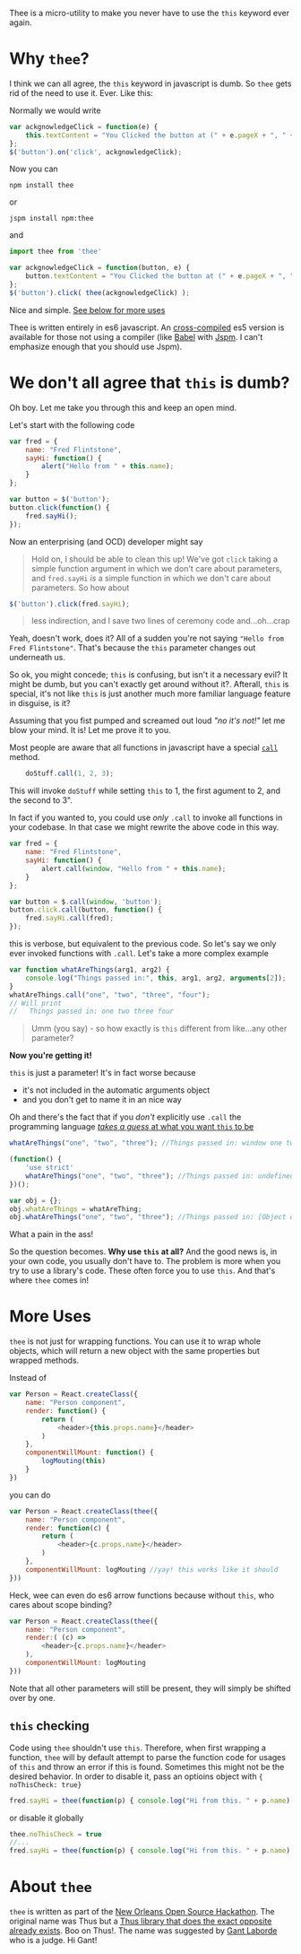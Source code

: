 ﻿Thee is a micro-utility to make you never have to use the `this` keyword ever again.

# Why `thee`?

I think we can all agree, the `this` keyword in javascript is dumb. So `thee` gets rid of the need to use it. Ever. Like this:

Normally we would write

```js
var ackgnowledgeClick = function(e) {
	this.textContent = "You Clicked the button at (" + e.pageX + ", " + e.pageY + ")";
};
$('button').on('click', ackgnowledgeClick);
```

Now you can 

	npm install thee

or

	jspm install npm:thee

and

```js
import thee from 'thee'

var ackgnowledgeClick = function(button, e) {
	button.textContent = "You Clicked the button at (" + e.pageX + ", " + e.pageY + ")";
};
$('button').click( thee(ackgnowledgeClick) );
```

Nice and simple. [See below for more uses](#more-uses)

Thee is written entirely in es6 javascript. An [cross-compiled](thee.es5.js) es5 version is available for those not using a compiler (like [Babel](https://babeljs.io/) with [Jspm](http://jspm.io/). I can't emphasize enough that you should use Jspm).


# We don't all agree that `this` is dumb?

Oh boy. Let me take you through this and keep an open mind.

Let's start with the following code

```js
var fred = {
	name: "Fred Flintstone",
	sayHi: function() {
		alert("Hello from " + this.name);
	}
};

var button = $('button');
button.click(function() {
	fred.sayHi();
});
```

Now an enterprising (and OCD) developer might say

> Hold on, I should be able to clean this up! We've got `click` taking a simple function argument in which we don't care about parameters, and `fred.sayHi` *is* a simple function in which we don't care about parameters. So how about

```js
$('button').click(fred.sayHi);
```

> less indirection, and I save two lines of ceremony code and...oh...crap

Yeah, doesn't work, does it? All of a sudden you're not saying `"Hello from Fred Flintstone"`. That's because the `this` parameter changes out underneath us.

So ok, you might concede; `this` is confusing, but isn't it a necessary evil? It might be dumb, but you can't exactly get around without it?. Afterall, `this` is special, it's not like `this` is just another much more familiar language feature in disguise, is it?

Assuming that you fist pumped and screamed out loud *"no it's not!"* let me blow your mind. It is! Let me prove it to you.

Most people are aware that all functions in javascript have a special [`call`](https://developer.mozilla.org/en-US/docs/Web/JavaScript/Reference/Global_Objects/Function/call) method. 

```js
    doStuff.call(1, 2, 3);
```

This will invoke `doStuff` while setting `this` to 1, the first agument to 2, and the second to 3".

In fact if you wanted to, you could use *only* `.call` to invoke all functions in your codebase. In that case we might rewrite the above code in this way.

```js
var fred = {
	name: "Fred Flintstone",
	sayHi: function() {
		alert.call(window, "Hello from " + this.name);
	}
};

var button = $.call(window, 'button');
button.click.call(button, function() {
	fred.sayHi.call(fred);
});
```

this is verbose, but equivalent to the previous code. So let's say we only ever invoked functions with `.call`. Let's take a more complex example

```js
var function whatAreThings(arg1, arg2) {
	console.log("Things passed in:", this, arg1, arg2, arguments[2]);
}
whatAreThings.call("one", "two", "three", "four");
// Will print
//   Things passed in: one two three four
```

> Umm (you say) - so how exactly is `this` different from like...any other parameter?

**Now you're getting it!**

`this` is just a parameter! It's in fact worse because

* it's not included in the automatic arguments object
* and you don't get to name it in an nice way

Oh and there's the fact that if you *don't* explicitly use `.call` the programming language [*takes a guess* at what you want `this` to be](https://developer.mozilla.org/en-US/docs/Web/JavaScript/Reference/Operators/this)

```js 
whatAreThings("one", "two", "three"); //Things passed in: window one two three

(function() {
	'use strict'
	whatAreThings("one", "two", "three"); //Things passed in: undefined one two three
})();

var obj = {};
obj.whatAreThings = whatAreThing;
obj.whatAreThings("one", "two", "three"); //Things passed in: [Object object] one two three
```

What a pain in the ass!

So the question becomes. **Why use `this` at all?** And the good news is, in your own code, you usually don't have to. The problem is more when you try to use a library's code. These often force you to use `this`. And that's where `thee` comes in!


# More Uses

`thee` is not just for wrapping functions. You can use it to wrap whole objects, which will return a new object with the same properties but wrapped methods.

Instead of

```js
var Person = React.createClass({
	name: "Person component",
	render: function() {
		return (
			<header>{this.props.name}</header>
		)
	},
	componentWillMount: function() {
		logMouting(this)
	}
})
```

you can do

```js
var Person = React.createClass(thee({
	name: "Person component",
	render: function(c) {
		return (
			<header>{c.props.name}</header>
		)
	},
	componentWillMount: logMouting //yay! this works like it should
}))
```

Heck, wee can even do es6 arrow functions because without `this`, who cares about scope binding?

```js
var Person = React.createClass(thee({
	name: "Person component",
	render:( (c) =>
		<header>{c.props.name}</header>
	),
	componentWillMount: logMouting
}))
```

Note that all other parameters will still be present, they will simply be shifted over by one.

## `this` checking

Code using `thee` shouldn't use `this`. Therefore, when first wrapping a function, `thee` will by default attempt to parse the function code for usages of `this` and throw an error if this is found. 
Sometimes this might not be the desired behavior. In order to disable it, pass an optioins object with `{ noThisCheck: true}`

```js
fred.sayHi = thee(function(p) { console.log("Hi from this. " + p.name) }, { noThisCheck: true }) );
```

or disable it globally

```js
thee.noThisCheck = true 
//...
fred.sayHi = thee(function(p) { console.log("Hi from this. " + p.name) } );
```

# About `thee`

`thee` is written as part of the [New Orleans Open Source Hackathon](http://opensourcenola.org/). The original name was Thus but a [Thus library that does the exact opposite already exists](https://www.npmjs.com/package/thus). Boo on Thus!. The name was suggested by [Gant Laborde](http://www.iconoclastlabs.com/) who is a judge. Hi Gant!

